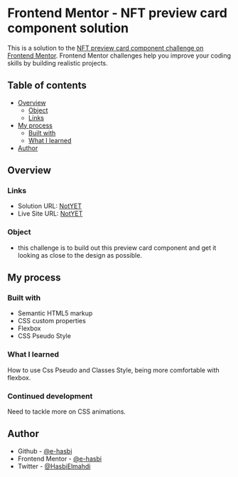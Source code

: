 # Frontend Mentor - NFT preview card component solution

This is a solution to the [NFT preview card component challenge on Frontend Mentor](https://www.frontendmentor.io/challenges/nft-preview-card-component-SbdUL_w0U). Frontend Mentor challenges help you improve your coding skills by building realistic projects. 

## Table of contents

- [Overview](#overview)
  - [Object](#object) 
  - [Links](#links)
- [My process](#my-process)
  - [Built with](#built-with)
  - [What I learned](#what-i-learned)
- [Author](#author)

## Overview


### Links

- Solution URL: [NotYET]()
- Live Site URL: [NotYET]()

### Object

- this challenge is to build out this preview card component and get it looking as close to the design as possible.

## My process

### Built with

- Semantic HTML5 markup
- CSS custom properties
- Flexbox
- CSS Pseudo Style

### What I learned

How to use Css Pseudo and Classes Style, being more comfortable with flexbox.

### Continued development

Need to tackle more on CSS animations.


## Author

- Github - [@e-hasbi](https://github.com/e-hasbi/)
- Frontend Mentor - [@e-hasbi](https://www.frontendmentor.io/profile/e-hasbi)
- Twitter - [@HasbiElmahdi](https://twitter.com/HasbiElmahdi)





